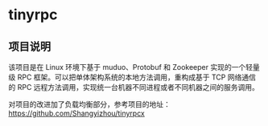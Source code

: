 # tinyrpc
## 项目说明

该项目是在 Linux 环境下基于 muduo、Protobuf 和 Zookeeper 实现的一个轻量级 RPC 框架。可以把单体架构系统的本地方法调用，重构成基于 TCP 网络通信的 RPC 远程方法调用，实现统一台机器不同进程或者不同机器之间的服务调用。

对项目的改进加了负载均衡部分，参考项目的地址：
https://github.com/Shangyizhou/tinyrpcx